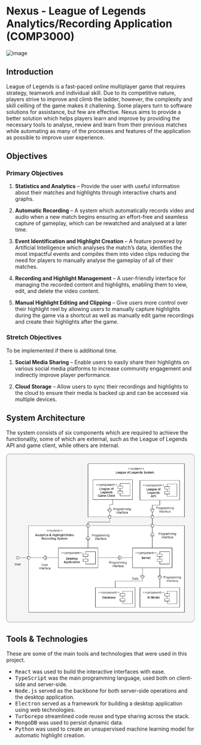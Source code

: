 # Nexus - League of Legends Analytics/Recording Application (COMP3000)

![image](https://github.com/jgalminas/jgalminas-fyp/assets/63853949/7b6aa4b8-abbb-4f9f-bc76-9a5ba0055bcb)

## Introduction

League of Legends is a fast-paced online multiplayer game that requires strategy, teamwork and individual skill. Due to its competitive nature, players strive to improve and climb the ladder, however, the complexity and skill ceilling of the game makes it challening. Some players turn to software solutions for assistance, but few are effective. Nexus aims to provide a better solution which helps players learn and improve by providing the necessary tools to analyse, review and learn from their previous matches while automating as many of the processes and features of the application as possible to improve user experience.

## Objectives
### Primary Objectives

1. **Statistics and Analytics** – Provide the user with useful information about their matches and highlights through interactive charts and graphs.

2. **Automatic Recording** – A system which automatically records video and audio when a new match begins ensuring an effort-free and seamless capture of gameplay, which can be rewatched and analysed at a later time.

3. **Event Identification and Highlight Creation** – A feature powered by Artificial Intelligence which analyses the match’s data, identifies the most impactful events and compiles them into video clips reducing the need for players to manually analyse the gameplay of all of their matches.

4. **Recording and Highlight Management** – A user-friendly interface for managing the recorded content and highlights, enabling them to view, edit, and delete the video content.

5. **Manual Highlight Editing and Clipping** – Give users more control over their highlight reel by allowing users to manually capture highlights during the game via a shortcut as well as manually edit game recordings and create their highlights after the game.

### Stretch Objectives
To be implemented if there is additional time.

1. **Social Media Sharing** – Enable users to easily share their highlights on various social media platforms to increase community engagement and indirectly improve player performance.

2. **Cloud Storage** – Allow users to sync their recordings and highlights to the cloud to ensure their media is backed up and can be accessed via multiple devices.

## System Architecture
The system consists of six components which are required to achieve the functionality, some of which are external, such as the League of Legends API and game client, while others are internal.

![System Component Diagram](./readme_assets/component_diagram.png)

## Tools & Technologies

These are some of the main tools and technologies that were used in this project.

* <kbd>React</kbd> was used to build the interactive interfaces with ease.
* <kbd>TypeScript</kbd> was the main programming language, used both on client-side and server-side.
* <kbd>Node.js</kbd> served as the backbone for both server-side operations and the desktop application.
* <kbd>Electron</kbd> served as a framework for building a desktop application using web technologies.
* <kbd>Turborepo</kbd> streamlined code reuse and type sharing across the stack.
* <kbd>MongoDB</kbd> was used to persist dynamic data.
* <kbd>Python</kbd> was used to create an unsupervised machine learning model for automatic highlight creation.

